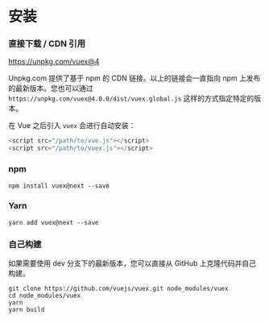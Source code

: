 # 安装
### 直接下载 / CDN 引用
https://unpkg.com/vuex@4

Unpkg.com 提供了基于 npm 的 CDN 链接。以上的链接会一直指向 npm 上发布的最新版本。您也可以通过 `https://unpkg.com/vuex@4.0.0/dist/vuex.global.js` 这样的方式指定特定的版本。

在 Vue 之后引入 `vuex` 会进行自动安装：
```js
<script src="/path/to/vue.js"></script>
<script src="/path/to/vuex.js"></script>
```
### npm
```
npm install vuex@next --save
```
### Yarn
```
yarn add vuex@next --save
```
### 自己构建
如果需要使用 dev 分支下的最新版本，您可以直接从 GitHub 上克隆代码并自己构建。
```
git clone https://github.com/vuejs/vuex.git node_modules/vuex
cd node_modules/vuex
yarn
yarn build
```